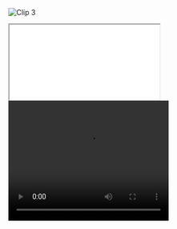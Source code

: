 ![Clip 3](3.mpv)

<iframe src="3.mp4" allowfullscreen></iframe>

<video width="320" height="240" controls>
  <source src="3.mp4" type="video/mp4">
</video>
